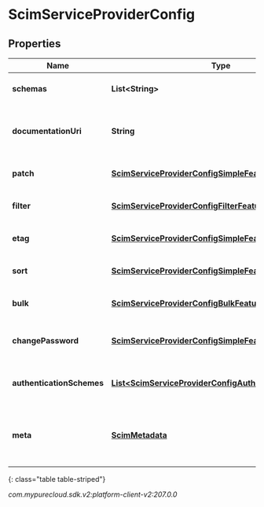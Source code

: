 # ScimServiceProviderConfig


## Properties

| Name | Type | Description | Notes |
| ------------ | ------------- | ------------- | ------------- |
| **schemas** | **List&lt;String&gt;** | The list of supported schemas. |  [optional] |
| **documentationUri** | **String** | The HTTP-addressable URL that points to the service provider's documentation. |  [optional] |
| **patch** | [**ScimServiceProviderConfigSimpleFeature**](ScimServiceProviderConfigSimpleFeature) | The \"patch\" configuration options. |  [optional] |
| **filter** | [**ScimServiceProviderConfigFilterFeature**](ScimServiceProviderConfigFilterFeature) | The \"filter\" configuration options. |  [optional] |
| **etag** | [**ScimServiceProviderConfigSimpleFeature**](ScimServiceProviderConfigSimpleFeature) | The \"etag\" configuration options. |  [optional] |
| **sort** | [**ScimServiceProviderConfigSimpleFeature**](ScimServiceProviderConfigSimpleFeature) | The \"sort\" configuration options. |  [optional] |
| **bulk** | [**ScimServiceProviderConfigBulkFeature**](ScimServiceProviderConfigBulkFeature) | The \"bulk\" configuration options. |  [optional] |
| **changePassword** | [**ScimServiceProviderConfigSimpleFeature**](ScimServiceProviderConfigSimpleFeature) | The \"changePassword\" configuration options. |  [optional] |
| **authenticationSchemes** | [**List&lt;ScimServiceProviderConfigAuthenticationScheme&gt;**](ScimServiceProviderConfigAuthenticationScheme) | The list of supported authentication schemes. |  [optional] |
| **meta** | [**ScimMetadata**](ScimMetadata) | The metadata of the SCIM resource. Metadata is defined as immutable per SCIM RFC. |  [optional] |
{: class="table table-striped"}




_com.mypurecloud.sdk.v2:platform-client-v2:207.0.0_

